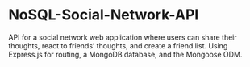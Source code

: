 # NoSQL-Social-Network-API
API for a social network web application where users can share their thoughts, react to friends’ thoughts, and create a friend list. Using Express.js for routing, a MongoDB database, and the Mongoose ODM.
